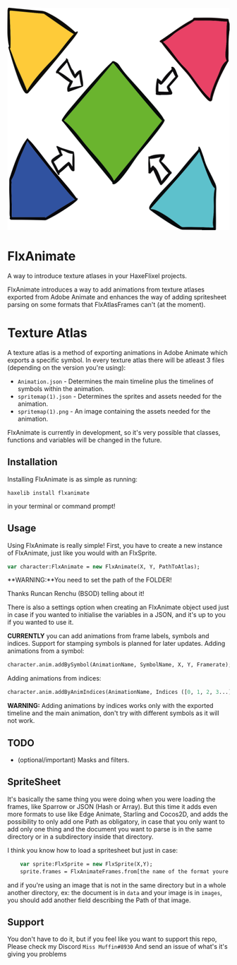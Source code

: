 ![](./logo.svg)

# FlxAnimate

A way to introduce texture atlases in your HaxeFlixel projects.

FlxAnimate introduces a way to add animations from texture atlases exported from Adobe Animate and enhances the way of adding spritesheet parsing on some formats that FlxAtlasFrames can't (at the moment).

# Texture Atlas
A texture atlas is a method of exporting animations in Adobe Animate which exports a specific symbol. In every texture atlas there will be atleast 3 files (depending on the version you're using):
- `Animation.json` - Determines the main timeline plus the timelines of symbols within the animation.
- `spritemap(1).json` - Determines the sprites and assets needed for the animation.
- `spritemap(1).png` - An image containing the assets needed for the animation.

FlxAnimate is currently in development, so it's very possible that classes, functions and variables will be changed in the future.

## Installation
Installing FlxAnimate is as simple as running:
```
haxelib install flxanimate
```
in your terminal or command prompt!

## Usage
Using FlxAnimate is really simple! First, you have to create a new instance of FlxAnimate, just like you would with an FlxSprite.

```haxe
var character:FlxAnimate = new FlxAnimate(X, Y, PathToAtlas);
```
**WARNING:**You need to set the path of the FOLDER!

Thanks Runcan Renchu (BSOD) telling about it!

There is also a settings option when creating an FlxAnimate object used just in case if you wanted to initialise the variables in a JSON, and it's up to you if you wanted to use it.

**CURRENTLY** you can add animations from frame labels, symbols and indices. Support for stamping symbols is planned for later updates.
Adding animations from a symbol:
```haxe
character.anim.addBySymbol(AnimationName, SymbolName, X, Y, Framerate);
```

Adding animations from indices:
```haxe
character.anim.addByAnimIndices(AnimationName, Indices ([0, 1, 2, 3...] etc.), Framerate);
```

**WARNING:** Adding animations by indices works only with the exported timeline and the main animation, don't try with different symbols as it will not work.

## TODO
* (optional/important) Masks and filters.


## SpriteSheet
It's basically the same thing you were doing when you were loading the frames, like Sparrow or JSON (Hash or Array).
But this time it adds even more formats to use like Edge Animate, Starling and Cocos2D, and adds the possibility to only add one Path as obligatory, in case that you only want to add only one thing and the document you want to parse is in the same directory or in a subdirectory inside that directory.

I think you know how to load a spritesheet but just in case:

```haxe
    var sprite:FlxSprite = new FlxSprite(X,Y);
    sprite.frames = FlxAnimateFrames.from[the name of the format youre exporting]('${PathOfTheDocument}.${extensionofthedocument}');
```

and if you're using an image that is not in the same directory but in a whole another directory, ex: the document is in `data` and your image is in `images`, you should add another field describing the Path of that image.

## Support
You don't have to do it, but if you feel like you want to support this repo, Please check my Discord `Miss Muffin#8930` And send an issue of what's it's giving you problems
